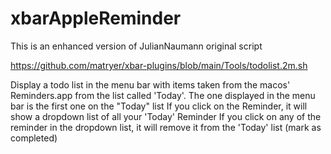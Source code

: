 # xbarAppleReminder
This is an enhanced version of JulianNaumann original script

https://github.com/matryer/xbar-plugins/blob/main/Tools/todolist.2m.sh

Display a todo list in the menu bar with items taken from the macos' Reminders.app from the list called 'Today'.
The one displayed in the menu bar is the first one on the "Today" list
If you click on the Reminder, it will show a dropdown list of all your 'Today' Reminder
If you click on any of the reminder in the dropdown list, it will remove it from the 'Today' list (mark as completed)
